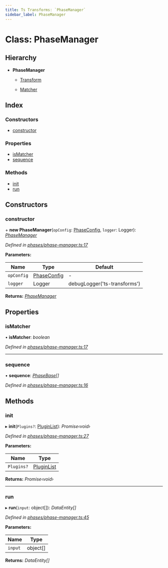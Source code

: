 ```yaml
---
title: Ts Transforms: `PhaseManager`
sidebar_label: PhaseManager
---
```


# Class: PhaseManager

## Hierarchy

* **PhaseManager**

  * [Transform](transform.md)

  * [Matcher](matcher.md)

## Index

### Constructors

* [constructor](phasemanager.md#constructor)

### Properties

* [isMatcher](phasemanager.md#ismatcher)
* [sequence](phasemanager.md#sequence)

### Methods

* [init](phasemanager.md#init)
* [run](phasemanager.md#run)

## Constructors

###  constructor

\+ **new PhaseManager**(`opConfig`: [PhaseConfig](../interfaces/phaseconfig.md), `logger`: Logger): *[PhaseManager](phasemanager.md)*

*Defined in [phases/phase-manager.ts:17](https://github.com/terascope/teraslice/blob/d2d877b60/packages/ts-transforms/src/phases/phase-manager.ts#L17)*

**Parameters:**

Name | Type | Default |
------ | ------ | ------ |
`opConfig` | [PhaseConfig](../interfaces/phaseconfig.md) | - |
`logger` | Logger |  debugLogger('ts-transforms') |

**Returns:** *[PhaseManager](phasemanager.md)*

## Properties

###  isMatcher

• **isMatcher**: *boolean*

*Defined in [phases/phase-manager.ts:17](https://github.com/terascope/teraslice/blob/d2d877b60/packages/ts-transforms/src/phases/phase-manager.ts#L17)*

___

###  sequence

• **sequence**: *[PhaseBase](phasebase.md)[]*

*Defined in [phases/phase-manager.ts:16](https://github.com/terascope/teraslice/blob/d2d877b60/packages/ts-transforms/src/phases/phase-manager.ts#L16)*

## Methods

###  init

▸ **init**(`Plugins?`: [PluginList](../overview.md#pluginlist)): *Promise‹void›*

*Defined in [phases/phase-manager.ts:27](https://github.com/terascope/teraslice/blob/d2d877b60/packages/ts-transforms/src/phases/phase-manager.ts#L27)*

**Parameters:**

Name | Type |
------ | ------ |
`Plugins?` | [PluginList](../overview.md#pluginlist) |

**Returns:** *Promise‹void›*

___

###  run

▸ **run**(`input`: object[]): *DataEntity[]*

*Defined in [phases/phase-manager.ts:45](https://github.com/terascope/teraslice/blob/d2d877b60/packages/ts-transforms/src/phases/phase-manager.ts#L45)*

**Parameters:**

Name | Type |
------ | ------ |
`input` | object[] |

**Returns:** *DataEntity[]*
